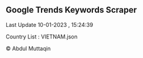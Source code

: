 

## Google Trends Keywords Scraper 
 
Last Update 10-01-2023 , 15:24:39

Country List :
VIETNAM.json



© Abdul Muttaqin 
